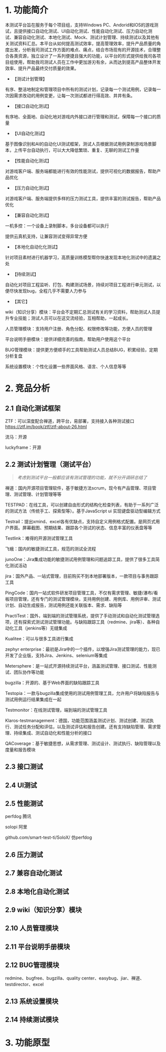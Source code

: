 # 1. 功能简介

本测试平台旨在服务于每个项目组，支持Windows PC、Andorid和IOS的游戏测试，且提供接口自动化测试、UI自动化测试、性能自动化测试、压力自动化测试、兼容自动化测试、本地化测试、Mock、测试计划管理、持续测试以及其他有关测试资料汇总。本平台从如何提高测试效率，提高管理效率，提升产品质量的角度出发，分析我司测试工作方面的难点、痛点，结合市场现有的开源技术，合理整合各类资源，独立设计了一系列便捷且强大的功能，以平台的形式提供给我司各项目组使用，帮助我司测试人员在工作中更加游刃有余，从而达到提高产品整体开发效率、提升产品最终交付质量的效果。

+ 【测试计划管理】

有序、整洁地制定和管理项目中所有的测试计划，记录每一个测试用例，记录每一次因需求改动的用例变更，让每一次测试都进行得高效、井井有条。

+ 【接口自动化测试】

有序地、全面地、自动化地对游戏内外接口进行管理和测试，保障每一个接口的质量

+ 【UI自动化测试】

基于图像识别和AI的自动化UI测试框架，测试人员根据测试用例录制游戏场景脚本，上传平台自动执行，可以大大降低繁琐、重复、无聊的测试工作量

+ 【性能自动化测试】

对游戏客户端、服务端都能进行有效的性能测试，提供可视化的数据报告，帮助产品优化

+ 【压力自动化测试】

对游戏客户端、服务端提供多样的压力测试工具，提供丰富的测试报告，帮助产品优化

+ 【兼容自动化测试】

一机多控：一个设备上录制脚本，多台设备都可以执行

提供云真机支持，让兼容测试变得异常方便

+ 【本地化自动化化测试】

针对项目素材进行机器学习，高质量训练模型帮你快速发现本地化测试中的遗漏之处

+ 【持续测试】

自动化对项目工程监听、打包、构建测试场景，持续对项目工程进行单元测试，以便尽快发现bug，全程几乎不需要人力参与

+ 【其它】

wiki（知识分享）模块：平台会不定期汇总测试有关的学习资料，帮助测试人员提升专业技能；测试人员可以在这交流经验，互相帮助，一起成长。

人员管理模块：支持用户注册、角色分配、权限修改等功能，方便人员的管理

平台说明手册模块：提供详细完善的指南，帮助用户使用这个平台

BUG管理模块：提供更方便顺手的工具帮助测试人员总结BUG，积累经验，定期分析复盘

系统设置模块：个性化设置一些界面风格、语言、个人信息等等

# 2. 竞品分析

## 2.1 自动化测试框架

ZTF：可以深度配合禅道，跨平台，易部署，支持接入各种测试接口 https://ztf.im/book/ztf/ztf-about-26.html

流马：开源

luckyframe：开源



## 2.2 测试计划管理（测试平台）

>  *考虑到测试平台一般都应该有测试管理的功能，就不分开调研总结了*

禅道：国内开源项目管理软件，基于敏捷方法scrum，现今有产品管理、项目管理、测试管理、计划管理等等

TESTPAD：在线工具，可以创建自由形式的结构化检查列表，有助于一系列广泛的测试方法（传统手工、探索型等）。基于JavaScript ui 实现键盘驱动型编辑方式

Testrail：提出xmind、excel各有优缺点，支持自定义用例格式配置。是网页式用户界面。屏幕截图、预期结果、跟踪各个测试的状态、信息丰富的仪表盘等等

Testlink：难得的开源测试管理工具

飞蛾：国内的敏捷测试工具，规范的测试全流程

junoOne：Jira集成功能的敏捷测试用例管理和问题追踪工具，提供了很多工具简化测试活动

jira：国外产品、一站式管理，目前购买不到本地部署版本，一款项目与事务跟踪工具

PingCode：国内一站式软件研发项目管理工具，不仅有需求管理、敏捷/瀑布/看板项目管理，还有专门的测试管理模块，支持用例创建、用例库、用例评审、测试计划、自动生成报告，测试用例还能关联版本、需求、缺陷等

PractiTest：国外，端到端的测试管理系统，提供了手动测试和自动化测试管理选项，还有探索式测试测试管理功能。与缺陷跟踪工具（redmine、jira等）、各种自动化工具（jenkins等）无缝集成

Kualitee：可以与很多工具进行集成

zephyr enterprise：最初是Jira中的一个插件，以增强Jira测试管理的能力，现已开发了企业版，支持Jira、Jenkins、selenium等集成

Metersphere：是一站式开源持续测试平台，涵盖测试管理、接口测试、性能测试、团队协作等功能

bugzilla：开源的、基于Web界面的缺陷跟踪工具

Testopia：一款与bugzilla集成使用的测试用例管理工具，允许用户将缺陷报告与测试用例运行结果集成在一起

Testmonitor：在线测试管理，端到端的测试管理工具

Klaros-testmanagement：德国，功能范围涵盖测试计划、测试创建、测试执行、测试任务分配和评估，以及测试评估和报告创建。还有支持缺陷管理、需求管理、持续集成、测试自动化和性能分析的接口

QACoverage：基于敏捷思想，从需求管理、测试设计、测试执行、缺陷管理以及度量和报告模块



## 2.3 接口测试

## 2.4 UI测试

## 2.5 性能测试

perfdog 腾讯

solopi 阿里

github.com/smart-test-ti/SoloX/ 仿perfdog





## 2.6 压力测试

## 2.7 兼容自动化测试

## 2.8 本地化自动化测试

## 2.9 wiki（知识分享）模块

## 2.10 人员管理模块

## 2.11 平台说明手册模块

## 2.12 BUG管理模块

redmine、bugfree、bugzilla、quality center、easybug、jiar、禅道、testdirector、excel

## 2.13 系统设置模块

## 2.14 持续测试模块



# 3. 功能原型



